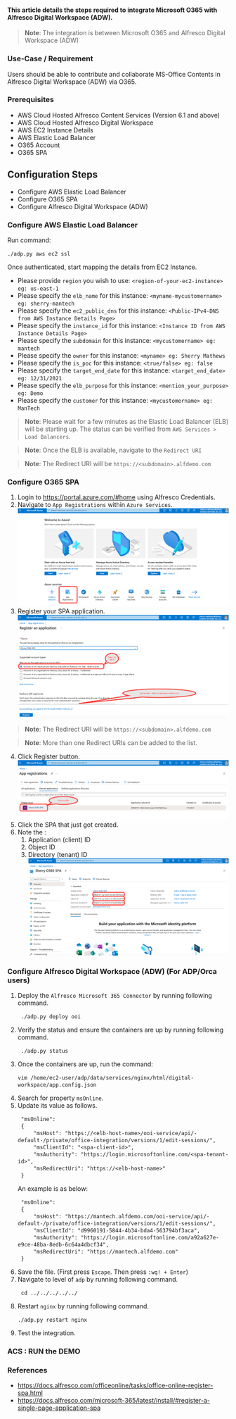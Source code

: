 #### This article details the steps required to integrate Microsoft O365 with Alfresco Digital Workspace (ADW).

> **Note**: The integration is between Microsoft O365 and Alfresco Digital Workspace (ADW)

### Use-Case / Requirement
Users should be able to contribute and collaborate MS-Office Contents in Alfresco Digital Workspace (ADW) via O365.

### Prerequisites

* AWS Cloud Hosted Alfresco Content Services (Version 6.1 and above)
* AWS Cloud Hosted Alfresco Digital Workspace
* AWS EC2 Instance Details
* AWS Elastic Load Balancer
* O365 Account
* O365 SPA

## Configuration Steps

* Configure AWS Elastic Load Balancer
* Configure O365 SPA
* Configure Alfresco Digital Workspace (ADW)
  
### Configure AWS Elastic Load Balancer

Run command:
```
./adp.py aws ec2 ssl
```
Once authenticated, start mapping the details from EC2 Instance.

* Please provide `region` you wish to use: `<region-of-your-ec2-instance> eg: us-east-1`
* Please specify the `elb_name` for this instance: `<myname-mycustomername> eg: sherry-mantech`
* Please specify the `ec2_public_dns` for this instance: `<Public-IPv4-DNS from AWS Instance Details Page>`
* Please specify the `instance_id` for this instance: `<Instance ID from AWS Instance Details Page>`
* Please specify the `subdomain` for this instance: `<mycustomername> eg: mantech`
* Please specify the `owner` for this instance: `<myname> eg: Sherry Mathews`
* Please specify the `is_poc` for this instance: `<true/false> eg: false`
* Please specify the `target_end_date` for this instance: `<target_end_date> eg: 12/31/2021`
* Please specify the `elb_purpose` for this instance: `<mention_your_purpose> eg: Demo`
* Please specify the `customer` for this instance: `<mycustomername> eg: ManTech` 

> **Note**: Please wait for a few minutes as the Elastic Load Balancer (ELB) will be starting up. The status can be verified from `AWS Services > Load Balancers`.

> **Note**: Once the ELB is available, navigate to the `Redirect URI`

> **Note**: The Redirect URI will be `https://<subdomain>.alfdemo.com`

### Configure O365 SPA

1. Login to https://portal.azure.com/#home using Alfresco Credentials.
2. Navigate to `App Registrations` within `Azure Services`.
   ![app-home](assets/spa-home.png)
3. Register your SPA application. ![app-regn-1](assets/spa-regn-1.png)
> **Note**: The Redirect URI will be `https://<subdomain>.alfdemo.com`

> **Note**: More than one Redirect URIs can be added to the list.

4. Click Register button. ![spa-regn](assets/spa-regn.png)
5. Click the SPA that just got created.
6. Note the :
   1. Application (client) ID
   2. Object ID
   3. Directory (tenant) ID 
![spa-config](assets/spa-config.png)

### Configure Alfresco Digital Workspace (ADW) (For ADP/Orca users)

1. Deploy the `Alfresco Microsoft 365 Connector` by running following command.
   ```
    ./adp.py deploy ooi
    ```
2. Verify the status and ensure the containers are up by running following command.
   ```
    ./adp.py status
    ```
3. Once the containers are up, run the command:
    ```
    vim /home/ec2-user/adp/data/services/nginx/html/digital-workspace/app.config.json
    ```
3. Search for property `msOnline`.
4. Update its value as follows.
   ``` properties
    "msOnline": 
    {
        "msHost": "https://<elb-host-name>/ooi-service/api/-default-/private/office-integration/versions/1/edit-sessions/",
        "msClientId": "<spa-client-id>",
        "msAuthority": "https://login.microsoftonline.com/<spa-tenant-id>",
        "msRedirectUri": "https://<elb-host-name>"
    }
   ```
   An example is as below:
   ``` properties
    "msOnline": 
    {
        "msHost": "https://mantech.alfdemo.com/ooi-service/api/-default-/private/office-integration/versions/1/edit-sessions/",
        "msClientId": "d9960191-5844-4b34-bda4-563794bf3aca",
        "msAuthority": "https://login.microsoftonline.com/a92a627e-e9ce-48ba-8edb-6c64a4dbcf34",
        "msRedirectUri": "https://mantech.alfdemo.com"
    }
   ```
5. Save the file. (First press `Escape`. Then press `:wq! + Enter`)
6. Navigate to level of `adp` by running following command.
   ```
    cd ../../../../../
    ```
7.  Restart `nginx` by running following command.
    ```
    ./adp.py restart nginx
    ```
8. Test the integration.



### ACS : RUN the DEMO

### References
* https://docs.alfresco.com/officeonline/tasks/office-online-register-spa.html
* https://docs.alfresco.com/microsoft-365/latest/install/#register-a-single-page-application-spa